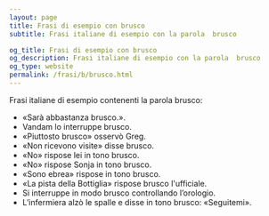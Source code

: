 ```yaml
---
layout: page
title: Frasi di esempio con brusco 
subtitle: Frasi italiane di esempio con la parola  brusco

og_title: Frasi di esempio con brusco 
og_description: Frasi italiane di esempio con la parola  brusco
og_type: website
permalink: /frasi/b/brusco.html
---
```


Frasi italiane di esempio contenenti la parola brusco:


- «Sarà abbastanza brusco.».
- Vandam lo interruppe brusco.
- «Piuttosto brusco» osservò Greg.
- «Non ricevono visite» disse brusco.
- «No» rispose lei in tono brusco.
- «No» rispose Sonja in tono brusco.
- «Sono ebrea» rispose in tono brusco.
- «La pista della Bottiglia» rispose brusco l'ufficiale.
- Si interruppe in modo brusco controllando l’orologio.
- L’infermiera alzò le spalle e disse in tono brusco: «Seguitemi».
